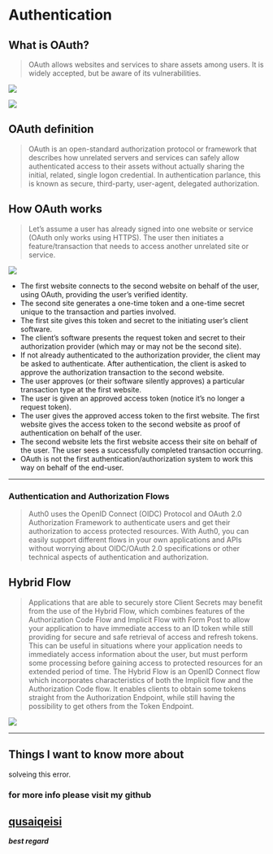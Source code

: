 # Authentication

## What is OAuth?

> OAuth allows websites and services to share assets among users. It is widely accepted, but be aware of its vulnerabilities.

![](https://i.ytimg.com/vi/CPbvxxslDTU/maxresdefault.jpg)

![](https://i2.wp.com/blogs.innovationm.com/wp-content/uploads/2019/07/blog-open1.png?resize=625%2C348)


## OAuth definition

> OAuth is an open-standard authorization protocol or framework that describes how unrelated servers and services can safely allow authenticated access to their assets without actually sharing the initial, related, single logon credential. In authentication parlance, this is known as secure, third-party, user-agent, delegated authorization.

## How OAuth works

> Let’s assume a user has already signed into one website or service (OAuth only works using HTTPS). The user then initiates a feature/transaction that needs to access another unrelated site or service.

![](https://assets.digitalocean.com/articles/oauth/abstract_flow.png)


- The first website connects to the second website on behalf of the user, using OAuth, providing the user’s verified identity.
- The second site generates a one-time token and a one-time secret unique to the transaction and parties involved.
- The first site gives this token and secret to the initiating user’s client software.
- The client’s software presents the request token and secret to their authorization provider (which may or may not be the second site).
- If not already authenticated to the authorization provider, the client may be asked to authenticate. After authentication, the client is asked to approve the authorization transaction to the second website.
- The user approves (or their software silently approves) a particular transaction type at the first website.
- The user is given an approved access token (notice it’s no longer a request token).
- The user gives the approved access token to the first website.
The first website gives the access token to the second website as proof of authentication on behalf of the user.
- The second website lets the first website access their site on behalf of the user.
The user sees a successfully completed transaction occurring.
- OAuth is not the first authentication/authorization system to work this way on behalf of the end-user.

<hr>

### Authentication and Authorization Flows

> Auth0 uses the OpenID Connect (OIDC) Protocol and OAuth 2.0 Authorization Framework to authenticate users and get their authorization to access protected resources. With Auth0, you can easily support different flows in your own applications and APIs without worrying about OIDC/OAuth 2.0 specifications or other technical aspects of authentication and authorization.

## Hybrid Flow

> Applications that are able to securely store Client Secrets may benefit from the use of the Hybrid Flow, which combines features of the Authorization Code Flow and Implicit Flow with Form Post to allow your application to have immediate access to an ID token while still providing for secure and safe retrieval of access and refresh tokens. This can be useful in situations where your application needs to immediately access information about the user, but must perform some processing before gaining access to protected resources for an extended period of time.
The Hybrid Flow is an OpenID Connect flow which incorporates characteristics of both the Implicit flow and the Authorization Code flow. It enables clients to obtain some tokens straight from the Authorization Endpoint, while still having the possibility to get others from the Token Endpoint.



![](https://d1ra0647hbcavp.cloudfront.net/attachments/attachment/87a94729-727f-477a-aabc-6b0370e80770/hybrid-flow-2.png?Expires=1625144564&Signature=CibIe52RmZUW7glq~UFa3LS5EPDF0IaBinJAvdUIC9o60jl-RwruJb-6aGGdWMjG~qErZ3RCtHjVCLeeOzaJ5w6sqWrUHyV23C-qYFmvYttUo45qlTf1Hp2CAosw6sAs1AAe2ueGQnZGexqHKwyztIFRit5XOlWj~ck1iGUrOaCdTL8pSvZdt9u2ucjHt2ffDCvDhOXwRrOjGJKQn~zhAJPKgbd-qbZsLNoUsMN2EKaS7Nn781yPEjK3wZeagcKw862QPVlXHRc~zxgy-2J3PnQQuPOGeW2rFrsjfTqi2XvZc7j7QW0N4Mat6CwoOwUF2lN8PUx~cNCorYDQk1PBdg__&Key-Pair-Id=APKAIGVBNKGBOGCTKRRQ)

<hr>

## Things I want to know more about


solveing this error.


### for more info please visit my github
 ## [qusaiqeisi](https://github.com/qusaiqeisi)


***best regard*** 
